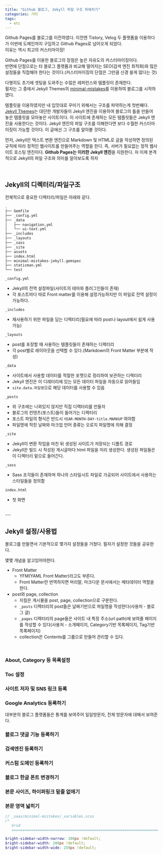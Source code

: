 ```yaml
---
title: "Github 블로그, Jekyll 파일 구조 파헤치기"
categories: 기타
tags:
  - etc
---
```


Github Pages를 블로그를 이전하였다. 이전엔 Tistory, Velog 두 플랫폼을 이용하다가 이번에 도메인까지 구입하고 Github Pages로 넘어오게 되었다.  
이유는 역시 최고의 커스터마이징!  

Github Pages를 이용한 블로그의 장점은 높은 자유도의 커스터마이징이다.  
반면에 단점으로는 타 블로그 플랫폼과 비교해 떨어지는 SEO(검색 엔진 최적화)와 많은 설정들을 직접해야 한다는 것이다.(커스터마이징의 단점은 그만큼 신경 쓸게 많다는 것)  

다행히도 초기에 셋팅을 도와주는 수많은 레퍼런스와 템플릿이 존재한다.  
필자는 그 중에서 Jekyll Themes의 [minimal-mistakes](https://github.com/mmistakes/minimal-mistakes)를 이용하여 블로그를 시작하였다.  

템플릿을 이용하였지만 내 입맛대로 꾸미기 위해서는 구조를 파악하는게 첫번째다.  
[Jekyll Themes](http://jekyllthemes.org/)는 대단한 개발자들이 Jekyll 엔진을 이용하여 블로그의 틀을 만들어 놓은 템플릿을 모아놓은 사이트이다. 이 사이트에 존재하는 모든 템플릿들은 Jekyll 엔진을 사용한다는 것이다. Jekyll 엔진의 파일 구조를 이해한다면 보다 수월한 커스터마이징이 가능할 것이다. 이 글에선 그 구조를 알아볼 것이다.

먼저, Jekyll은 텍스트 변환 엔진으로 Markdown 및 HTML로 글을 작성하면 정의된 규칙에 따라 정적인 웹사이트를 만들어주는 역할을 한다. 즉, 서버가 필요없는 정적 웹사이트 호스팅 엔진이다. **Github Pages는 이러한 Jekyll 엔진**을 지원한다. 자 이제 본격적으로 Jekyll의 파일 구조와 의미를 알아보도록 하자  

<br />  

## **Jekyll의 디렉터리/파일구조**
전체적으로 중요한 디렉터리/파일은 아래와 같다.  

```bash
.
├── Gemfile
├── _config.yml
├── _data
│   ├── navigation.yml
│   └── ui-text.yml
├── _includes
├── _layouts
├── _sass
├── _site
├── assets
├── index.html
├── minimal-mistakes-jekyll.gemspec
├── staticman.yml
└── test
```  

`_config.yml`  
- Jekyll의 전역 설정파일(사이트의 테마와 플러그인들이 존재)  
- 각 포스트마다 따로 Front matter를 이용해 설정가능하지만 이 파일로 전역 설정이 가능하다.

`_includes`  
- 재사용하기 위한 파일을 담는 디렉터리(필요에 따라 post나 layout에서 쉽게 사용 가능)  

`_layouts`  
- post를 포장할 때 사용하는 템플릿들이 존재하는 디렉터리
- 각 post별로 레이아웃을 선택할 수 있다.(Markdown의 Front Matter 부분에 작성)  

`_data`  
- 사이트에서 사용할 데이터를 적절한 포맷으로 정리하여 보관하는 디렉터리  
- Jekyll 엔진은 이 디레터리에 있는 모든 데이터 파일을 자동으로 읽어들임
- `site.data.파일명`으로 해당 데이터를 사용할 수 있음

`_posts`  
- 위 구조에는 나와있지 않지만 직접 디렉터리를 만들자
- 블로그의 컨텐츠(포스트)들이 들어가는 디렉터리
- 포스트 파일의 형식은 반드시 `YEAR-MONTH-DAY-title.MARKUP` 여야함
- 파일명에 적힌 날짜와 마크업 언어 종류는 오로지 파일명에 의해 결정  

`_site`  
- Jekyll이 변환 작업을 마친 뒤 생성된 사이트가 저장되는 디폴트 경로  
- Jekyll은 빌드 시 작성된 게시글마다 html 파일을 미리 생성한다. 생성된 파일들은 이 디렉터리 밑으로 들어간다.

`_sass`
- Sass 조각들이 존재하며 하나의 스타일시트 파일로 가공되어 사이트에서 사용하는 스타일들을 정의함

`index.html`
- 첫 화면

<br />
---
<br />

## Jekyll 설정/사용법
블로그를 만들면서 기본적으로 몇가지 설정들을 거쳤다. 필자가 설정한 것들을 공유한다.  

몇몇 개념을 알고있어야한다.
- Front Matter 
  - YFM(YAML Front Matter)라고도 부른다.  
  - Front Matter란 번역하자면 머리말, 마크다운 문서에서는 메타데이터 역할을 한다.
- post와 page, collection
  - 지킬은 게시물을 post, page, collection으로 구분한다.  
  - `_posts` 디렉터리의 post들은 날짜기반으로 파일명을 작성한다(사용처 - 블로그 글)  
  - `_pages` 디렉터리의 page들은 사이트 내 특정 주소(url path)에 보여줄 페이지를 작성할 수 있다(사용처 - 소개페이지, Category기반 목록페이지, Tag기반 목록페이지)  
  - collection은 Contents를 그룹으로 만들어 관리할 수 있다.  

<br />


### About, Category 등 목록설정

### Toc 설정

### 사이트 저자 및 SNS 링크 등록

### Google Analytics 등록하기
대부분의 블로그 플랫폼들은 통계를 보여주어 일일방문자, 전체 방문자에 대해서 보여준다.  

### 블로그 댓글 기능 등록하기

### 검색엔진 등록하기

### 커스텀 도메인 등록하기

### 블로그 한글 폰트 변경하기

### 본문 사이즈, 하이퍼링크 밑줄 없애기

### 본문 영역 넓히기
```scss
// _saas/minimal-mistakes/_variables.scss
/*
   Grid
   ========================================================================== */

$right-sidebar-width-narrow: 100px !default;
$right-sidebar-width: 200px !default;
$right-sidebar-width-wide: 250px !default;
```